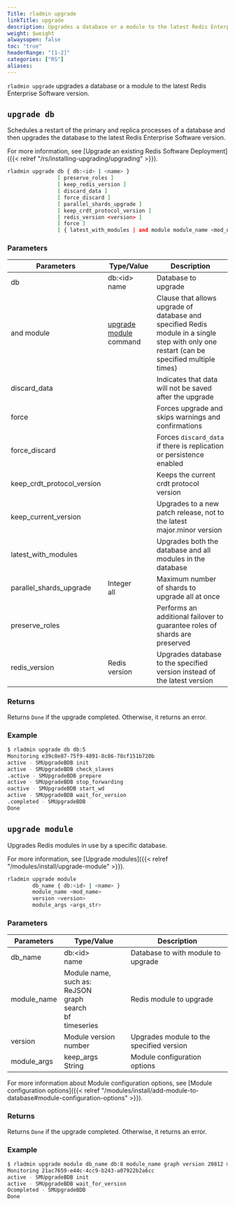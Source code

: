 ```yaml
---
Title: rladmin upgrade
linkTitle: upgrade
description: Upgrades a database or a module to the latest Redis Enterprise Software version.
weight: $weight
alwaysopen: false
toc: "true"
headerRange: "[1-2]"
categories: ["RS"]
aliases:
---
```


`rladmin upgrade` upgrades a database or a module to the latest Redis Enterprise Software version.

## `upgrade db`

Schedules a restart of the primary and replica processes of a database and then upgrades the database to the latest Redis Enterprise Software version.

For more information, see [Upgrade an existing Redis Software Deployment]({{< relref "/rs/installing-upgrading/upgrading" >}}).

```sh
rladmin upgrade db { db:<id> | <name> }
                [ preserve_roles ]
                [ keep_redis_version ]
                [ discard_data ]
                [ force_discard ]
                [ parallel_shards_upgrade ]
                [ keep_crdt_protocol_version ]
                [ redis_version <version> ]
                [ force ]
                [ { latest_with_modules | and module module_name <mod_name> version <version> module_args <args_str> } ]
```

### Parameters

| Parameters                 | Type/Value               | Description                                                                                                            |
|----------------------------|--------------------------|------------------------------------------------------------------------------------------------------------------------|
| db                         | db:\<id\> <br />name     | Database to upgrade                                                                                                    |
| and module | [upgrade module](#upgrade-module) command | Clause that allows upgrade of database and specified Redis module in a single step with only one restart (can be specified multiple times)  |
| discard_data               |                          | Indicates that data will not be saved after the upgrade                                                                |
| force                      |                          | Forces upgrade and skips warnings and confirmations                                                                    |
| force_discard              |                          | Forces `discard_data` if there is replication or persistence enabled                                                   |
| keep_crdt_protocol_version |                          | Keeps the current crdt protocol version                                                                                |
| keep_current_version       |                          | Upgrades to a new patch release, not to the latest major.minor version                                                 |
| latest_with_modules        |                          | Upgrades both the database and all modules in the database                                                             |
| parallel_shards_upgrade    | Integer <br />all        | Maximum number of shards to upgrade all at once                                                                        |
| preserve_roles             |                          | Performs an additional failover to guarantee roles of shards are preserved                                             |
| redis_version              | Redis version            | Upgrades database to the specified version instead of the latest version                                               |

### Returns

Returns `Done` if the upgrade completed. Otherwise, it returns an error.

### Example

```sh
$ rladmin upgrade db db:5
Monitoring e39c8e87-75f9-4891-8c86-78cf151b720b
active - SMUpgradeBDB init
active - SMUpgradeBDB check_slaves
.active - SMUpgradeBDB prepare
active - SMUpgradeBDB stop_forwarding
oactive - SMUpgradeBDB start_wd
active - SMUpgradeBDB wait_for_version
.completed - SMUpgradeBDB
Done
```

## `upgrade module`

Upgrades Redis modules in use by a specific database.

For more information, see [Upgrade modules]({{< relref "/modules/install/upgrade-module" >}}).

```sh
rladmin upgrade module
        db_name { db:<id> | <name> }
        module_name <mod_name>
        version <version>
        module_args <args_str>
```

### Parameters

| Parameters                 | Type/Value               | Description                                                                                                            |
|----------------------------|--------------------------|------------------------------------------------------------------------------------------------------------------------|
| db_name                    | db:\<id\> <br />name     | Database to with module to upgrade                                                                                     |
| module_name                | Module name, such as: <br />ReJSON<br />graph<br />search<br />bf<br />timeseries | Redis module to upgrade                                       |
| version                    | Module version number    | Upgrades module to the specified version                                                                               |
| module_args                | keep_args<br />String    | Module configuration options                                                                                                       |

For more information about Module configuration options, see [Module configuration options]({{< relref "/modules/install/add-module-to-database#module-configuration-options" >}}).

### Returns

Returns `Done` if the upgrade completed. Otherwise, it returns an error.

### Example

```sh
$ rladmin upgrade module db_name db:8 module_name graph version 20812 module_args ""
Monitoring 21ac7659-e44c-4cc9-b243-a07922b2a6cc
active - SMUpgradeBDB init
active - SMUpgradeBDB wait_for_version
Ocompleted - SMUpgradeBDB
Done
```
